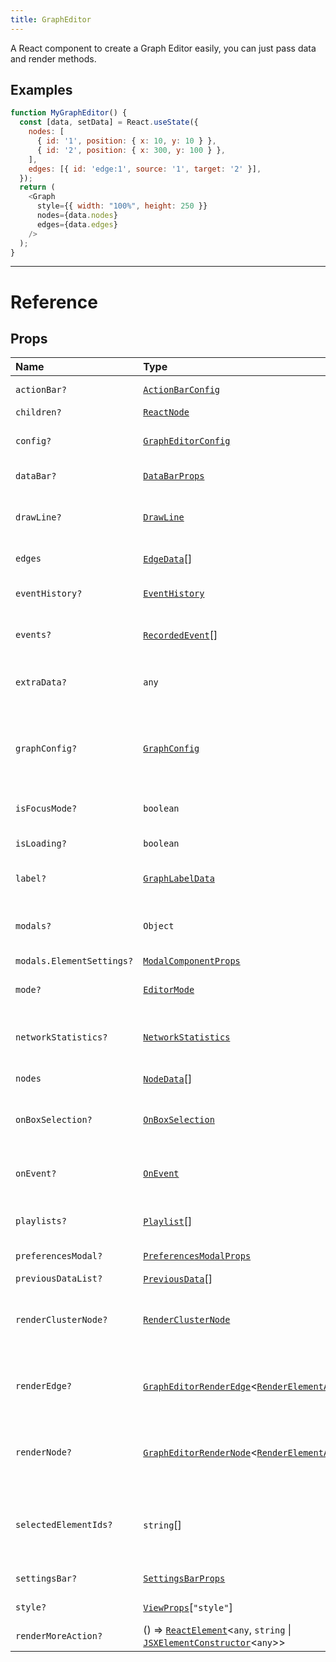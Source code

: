 ```yaml
---
title: GraphEditor
---
```


A React component to create a Graph Editor easily, you can just pass data and render methods.

## Examples

```js live=true
function MyGraphEditor() {
  const [data, setData] = React.useState({
    nodes: [
      { id: '1', position: { x: 10, y: 10 } },
      { id: '2', position: { x: 300, y: 100 } },
    ],
    edges: [{ id: 'edge:1', source: '1', target: '2' }],
  });
  return (
    <Graph
      style={{ width: "100%", height: 250 }}
      nodes={data.nodes}
      edges={data.edges}
    />
  );
}
```

---

# Reference

## Props

| Name | Type | Description |
| :------ | :------ | :------ |
| `actionBar?` | [`ActionBarConfig`](../type/modules/components_GraphEditor_ActionBar.md#actionbarconfig) | Config for ActionBar |
| `children?` | [`ReactNode`](../type/modules/components_ClusterNodeContainer._internal_.md#reactnode) | - |
| `config?` | [`GraphEditorConfig`](../type/modules/components_GraphEditor._internal_.md#grapheditorconfig) | GraphEditor config data for all operations. |
| `dataBar?` | [`DataBarProps`](../type/modules/components_GraphEditor_DataBar.md#databarprops) | Config for DataBar |
| `drawLine?` | [`DrawLine`](../type/modules/components_EdgeContainer._internal_.md#drawline) | The function to draw line for edge connection vectors |
| `edges` | [`EdgeData`](../type/modules/components_ClusterNodeContainer._internal_.md#edgedata)[] | Edge data list to render |
| `eventHistory?` | [`EventHistory`](../type/modules/components_GraphEditor._internal_.md#eventhistory) | Event history will be displayed on SettingsBar |
| `events?` | [`RecordedEvent`](../type/modules/components_GraphEditor._internal_.md#recordedevent)[] | Recorded events will be displayed on SettingsBar |
| `extraData?` | `any` | To rerender the graph when the extra data changes |
| `graphConfig?` | [`GraphConfig`](../type/modules/components_Graph._internal_.md#graphconfig) | All graph config data for nodes and edges. It will supply the config data for the graph. |
| `isFocusMode?` | `boolean` | Focus mode for chunk stacked nodes |
| `isLoading?` | `boolean` | Display loading indicator |
| `label?` | [`GraphLabelData`](../type/modules/components_GraphEditor._internal_.md#graphlabeldata) | Config for labels of nodes and edges |
| `modals?` | `Object` | Modal components for displaying modal dialogs |
| `modals.ElementSettings?` | [`ModalComponentProps`](../type/modules/components_GraphEditor_ModalComponent.md#modalcomponentprops) | - |
| `mode?` | [`EditorMode`](../type/modules/components_GraphEditor._internal_.md#editormode) | Editor mode for changing actions and mouse icon |
| `networkStatistics?` | [`NetworkStatistics`](../type/modules/components_GraphEditor._internal_.md#networkstatistics) | Calculated network statistics will be displayed on SettingsBar |
| `nodes` | [`NodeData`](../type/modules/components_ClusterNodeContainer._internal_.md#nodedata)[] | Node data list to render |
| `onBoxSelection?` | [`OnBoxSelection`](../type/modules/components_Graph._internal_.md#onboxselection) | Event handler for box selection event. It gives the selected nodes |
| `onEvent?` | [`OnEvent`](../type/modules/components_GraphEditor._internal_.md#onevent) | Event handler for all events that are emitted by the graph editor. |
| `playlists?` | [`Playlist`](../type/modules/components_GraphEditor._internal_.md#playlist)[] | Events playlist will be displayed on SettingsBar |
| `preferencesModal?` | [`PreferencesModalProps`](../type/modules/components_GraphEditor_PreferencesModal.md#preferencesmodalprops) | Config for PreferencesModal |
| `previousDataList?` | [`PreviousData`](../type/modules/components_GraphEditor._internal_.md#previousdata)[] | Focus mode stack |
| `renderClusterNode?` | [`RenderClusterNode`](../type/modules/components_ClusterNodeContainer._internal_.md#renderclusternode) | It returns a PIXI.DisplayObject instance as React.Node for the cluster node |
| `renderEdge?` | [`GraphEditorRenderEdge`](../type/modules/components_GraphEditor._internal_.md#grapheditorrenderedge)<[`RenderElementAdditionalInfo`](../type/modules/components_GraphEditor._internal_.md#renderelementadditionalinfo)\> | It returns a PIXI.DisplayObject instance as React.Node for the edge |
| `renderNode?` | [`GraphEditorRenderNode`](../type/modules/components_GraphEditor._internal_.md#grapheditorrendernode)<[`RenderElementAdditionalInfo`](../type/modules/components_GraphEditor._internal_.md#renderelementadditionalinfo)\> | It returns a PIXI.DisplayObject instance as React.Node for the node |
| `selectedElementIds?` | `string`[] | It gives the selected nodes. It is used for selected node highlighting and DataBar |
| `settingsBar?` | [`SettingsBarProps`](../type/modules/components_GraphEditor_SettingsBar.md#settingsbarprops) | Config for SettingsBar |
| `style?` | [`ViewProps`](../type/modules/components_Graph._internal_.md#viewprops)[``"style"``] | Style for graph container view |
| `renderMoreAction?` | () => [`ReactElement`](../type/modules/../interfaces/components_ClusterNodeContainer._internal_.ReactElement.md)<`any`, `string` \| [`JSXElementConstructor`](../type/modules/components_ClusterNodeContainer._internal_.md#jsxelementconstructor)<`any`\>\> | - |